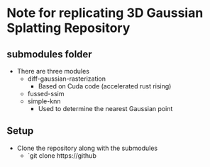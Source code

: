# Note for replicating 3D Gaussian Splatting Repository

## submodules folder
- There are three modules
  - diff-gaussian-rasterization
    - Based on Cuda code (accelerated rust rising)
  - fussed-ssim
  - simple-knn
    - Used to determine the nearest Gaussian point

## Setup
- Clone the repository along with the submodules
  - `git clone https://github